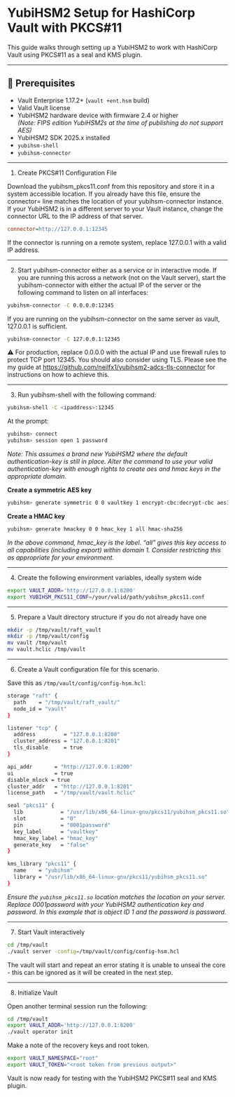 # YubiHSM2 Setup for HashiCorp Vault with PKCS#11

This guide walks through setting up a YubiHSM2 to work with HashiCorp Vault using PKCS#11 as a seal and KMS plugin.

---

## 🔧 Prerequisites

- Vault Enterprise 1.17.2+ (`vault +ent.hsm` build)
- Valid Vault license
- YubiHSM2 hardware device with firmware 2.4 or higher  
  _(Note: FIPS edition YubiHSM2s at the time of publishing do not support AES)_
- YubiHSM2 SDK 2025.x installed
- `yubihsm-shell`
- `yubihsm-connector`  

---

1. Create PKCS#11 Configuration File

Download the yubihsm_pkcs11.conf from this repository and store it in a system accessible location. If you already have this file, ensure the connector= line matches the location of your yubihsm-connector instance.  If your YubiHSM2 is in a different server to your Vault instance, change the connector URL to the IP address of that server.  

```ini
connector=http://127.0.0.1:12345
```

If the connector is running on a remote system, replace 127.0.0.1 with a valid IP address.

---

2. Start yubihsm-connector either as a service or in interactive mode.  If you are running this across a network (not on the Vault server), start the yubihsm-connector with either the actual IP of the server or the following command to listen on all interfaces:  

```bash
yubihsm-connector -C 0.0.0.0:12345
```

If you are running on the yubihsm-connector on the same server as vault, 127.0.0.1 is sufficient.

```bash
yubihsm-connector -C 127.0.0.1:12345
```

⚠️ For production, replace 0.0.0.0 with the actual IP and use firewall rules to protect TCP port 12345.  You should also consider using TLS.  Please see the my guide at https://github.com/neilfx1/yubihsm2-adcs-tls-connector for instructions on how to achieve this.

---

3. Run yubihsm-shell with the following command:

```bash
yubihsm-shell -C <ipaddress>:12345
```
At the prompt:

```bash
yubihsm> connect
yubihsm> session open 1 password
```

_Note: This assumes a brand new YubiHSM2 where the default authentication-key is still in place.  Alter the command to use your valid authentication-key with enough rights to create aes and hmac keys in the appropriate domain._

**Create a symmetric AES key**
```bash
yubihsm> generate symmetric 0 0 vaultkey 1 encrypt-cbc:decrypt-cbc aes128
```

**Create a HMAC key**
```bash
yubihsm> generate hmackey 0 0 hmac_key 1 all hmac-sha256
```

_In the above command, hmac_key is the label.  “all” gives this key access to all capabilities (including export) within domain 1. Consider restricting this as appropriate for your environment._

---

4. Create the following environment variables, ideally system wide

```bash
export VAULT_ADDR='http://127.0.0.1:8200'
export YUBIHSM_PKCS11_CONF=/your/valid/path/yubihsm_pkcs11.conf
```

---

5. Prepare a Vault directory structure if you do not already have one

```bash
mkdir -p /tmp/vault/raft_vault
mkdir -p /tmp/vault/config
mv vault /tmp/vault
mv vault.hclic /tmp/vault
```

---

6. Create a Vault configuration file for this scenario.

Save this as `/tmp/vault/config/config-hsm.hcl`:

```bash
storage "raft" {
  path    = "/tmp/vault/raft_vault/"
  node_id = "vault"
}

listener "tcp" {
  address         = "127.0.0.1:8200"
  cluster_address = "127.0.0.1:8201"
  tls_disable     = true
}

api_addr       = "http://127.0.0.1:8200"
ui             = true
disable_mlock = true
cluster_addr   = "http://127.0.0.1:8201"
license_path   = "/tmp/vault/vault.hclic"

seal "pkcs11" {
  lib            = "/usr/lib/x86_64-linux-gnu/pkcs11/yubihsm_pkcs11.so"
  slot           = "0"
  pin            = "0001password"
  key_label      = "vaultkey"
  hmac_key_label = "hmac_key"
  generate_key   = "false"
}

kms_library "pkcs11" {
  name    = "yubihsm"
  library = "/usr/lib/x86_64-linux-gnu/pkcs11/yubihsm_pkcs11.so"
}
```

_Ensure the `yubihsm_pkcs11.so` location matches the location on your server.  Replace 0001password with your YubiHSM2 authentication key and password.  In this example that is object ID 1 and the password is password._

---
7. Start Vault interactively


```bash
cd /tmp/vault
./vault server -config=/tmp/vault/config/config-hsm.hcl
```

The vault will start and repeat an error stating it is unable to unseal the core - this can be ignored as it will be created in the next step.

---

8. Initialize Vault

Open another terminal session run the following:

```bash
cd /tmp/vault
export VAULT_ADDR='http://127.0.0.1:8200'
./vault operator init
```

Make a note of the recovery keys and root token.

```bash
export VAULT_NAMESPACE="root"
export VAULT_TOKEN="<root token from previous output>"
```

Vault is now ready for testing with the YubiHSM2 PKCS#11 seal and KMS plugin.
